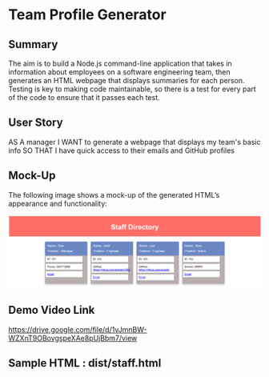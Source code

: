 # Team Profile Generator

## Summary

The aim is to build a Node.js command-line application that takes in information about employees on a software engineering team, then generates an HTML webpage that displays summaries for each person. Testing is key to making code maintainable, so there is a test for every part of the code to ensure that it passes each test.

## User Story

AS A manager
I WANT to generate a webpage that displays my team's basic info
SO THAT I have quick access to their emails and GitHub profiles

## Mock-Up

The following image shows a mock-up of the generated HTML’s appearance and functionality:

![staff directory snapshot.](./snapshot1.png)

## Demo Video Link

https://drive.google.com/file/d/1vJmnBW-WZXnT9OBovgspeXAe8pUjBbm7/view

## Sample HTML :  dist/staff.html
